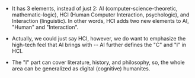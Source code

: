 
- It has 3 elements, instead of just 2: AI (computer-science-theoretic, mathematic-logic), HCI (Human Computer Interaction, psychologic), and Interaction (linguistic). In other words, HCI adds two new elements to AI, "Human" and "Interaction". 

- Actually, we could just say HCI, however, we do want to emphasize the high-tech feel that AI brings with -- AI further defines the "C" and "I" in HCI.  
 
- The "I" part can cover literature, history, and philosophy, so, the whole area can be generalized as digital (cognitive) humanites. 
